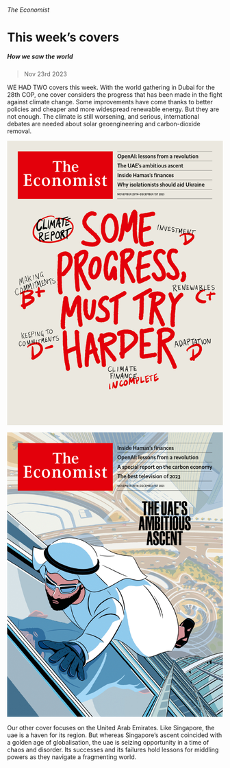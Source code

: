 ###### The Economist

# This week’s covers 

##### How we saw the world 

> Nov 23rd 2023 

WE HAD TWO covers this week. With the world gathering in Dubai for the 28th COP, one cover considers the progress that has been made in the fight against climate change. Some improvements have come thanks to better policies and cheaper and more widespread renewable energy. But they are not enough. The climate is still worsening, and serious, international debates are needed about solar geoengineering and carbon-dioxide removal. 

![image](images/20231125_DE_US.jpg) 


 

 

 


![image](images/20231125_DE_ME.jpg) 


Our other cover focuses on the United Arab Emirates. Like Singapore, the uae is a haven for its region. But whereas Singapore’s ascent coincided with a golden age of globalisation, the uae is seizing opportunity in a time of chaos and disorder. Its successes and its failures hold lessons for middling powers as they navigate a fragmenting world.

 

 

